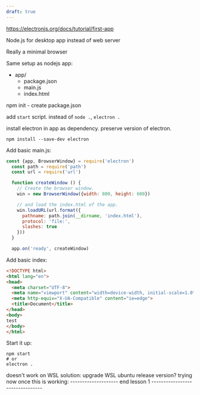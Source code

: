 ```yaml
---
draft: true
---
```


https://electronjs.org/docs/tutorial/first-app

Node.js for desktop app instead of web server

Really a minimal browser

Same setup as nodejs app:
* app/
  * package.json
  * main.js
  * index.html

npm init - create package.json

add `start` script.
  instead of `node .`, `electron .`

install electron in app as dependency. preserve version of electron.
```
npm install --save-dev electron
```

Add basic main.js:

```javascript
const {app, BrowserWindow} = require('electron')
  const path = require('path')
  const url = require('url')

  function createWindow () {
    // Create the browser window.
    win = new BrowserWindow({width: 800, height: 600})

    // and load the index.html of the app.
    win.loadURL(url.format({
      pathname: path.join(__dirname, 'index.html'),
      protocol: 'file:',
      slashes: true
    }))
  }

  app.on('ready', createWindow)
```
Add basic index:
```html
<!DOCTYPE html>
<html lang="en">
<head>
  <meta charset="UTF-8">
  <meta name="viewport" content="width=device-width, initial-scale=1.0">
  <meta http-equiv="X-UA-Compatible" content="ie=edge">
  <title>Document</title>
</head>
<body>
test
</body>
</html>
```

Start it up:

```
npm start
# or
electron .
```
doesn't work on WSL
  solution: upgrade WSL ubuntu release version? trying now
once this is working:
-------------------- end lesson 1 --------------------------------
